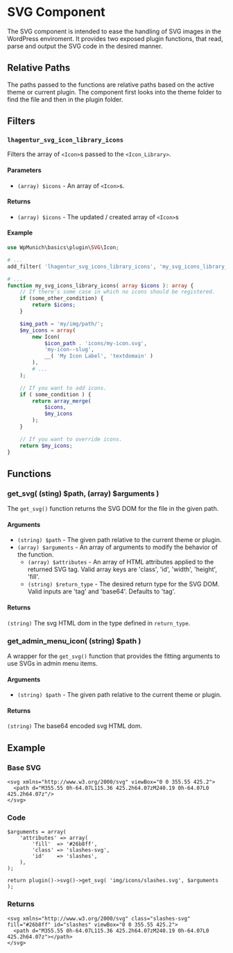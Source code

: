 # SVG Component
The SVG component is intended to ease the handling of SVG images in the WordPress
enviroment. It provides two exposed plugin functions, that read, parse and output
the SVG code in the desired manner.

## Relative Paths
The paths passed to the functions are relative paths based on the active theme or
current plugin. The component first looks into the theme folder to find the file
and then in the plugin folder.


## Filters

### `lhagentur_svg_icon_library_icons`
Filters the array of `<Icon>`s passed to the `<Icon_Library>`.

#### Parameters
* `(array) $icons` - An array of `<Icon>`s.

#### Returns
* `(array) $icons` - The updated / created array of `<Icon>`s

#### Example
```PHP
use WpMunich\basics\plugin\SVG\Icon;

# ...
add_filter( 'lhagentur_svg_icons_library_icons', 'my_svg_icons_library_icons' );

# ...
function my_svg_icons_library_icons( array $icons ): array {
	// If there's some case in which no icons should be registered.
	if (some_other_condition) {
		return $icons;
	}

	$img_path = 'my/img/path/';
	$my_icons = array(
		new Icon(
			$icon_path . 'icons/my-icon.svg',
			'my-icon--slug',
			__( 'My Icon Label', 'textdomain' )
		),
		# ...
	);

	// If you want to add icons.
	if ( some_condition ) {
		return array_merge(
			$icons,
			$my_icons
		);
	}

	// If you want to override icons.
	return $my_icons;
}
```


## Functions

### get_svg( (sting) $path, (array) $arguments )
The `get_svg()` function returns the SVG DOM for the file in the given path.

#### Arguments
* `(string) $path` - The given path relative to the current theme or plugin.
* `(array) $arguments` - An array of arguments to modify the behavior of the function.
  - `(array) $attributes` - An array of HTML attributes applied to the returned SVG tag. Valid array keys are 'class', 'id', 'width', 'height', 'fill'.
  - `(string) $return_type` - The desired return type for the SVG DOM. Valid inputs are 'tag' and 'base64'. Defaults to 'tag'.

#### Returns
`(string)` The svg HTML dom in the type defined in `return_type`.

### get_admin_menu_icon( (string) $path )
A wrapper for the `get_svg()` function that provides the fitting arguments to use
SVGs in admin menu items.

#### Arguments
* `(string) $path` - The given path relative to the current theme or plugin.

#### Returns
`(string)` The base64 encoded svg HTML dom.

## Example
### Base SVG
```
<svg xmlns="http://www.w3.org/2000/svg" viewBox="0 0 355.55 425.2">
  <path d="M355.55 0h-64.07L115.36 425.2h64.07zM240.19 0h-64.07L0 425.2h64.07z"/>
</svg>
```

### Code
```
$arguments = array(
	'attributes' => array(
		'fill'  => '#26b8ff',
		'class' => 'slashes-svg',
		'id'    => 'slashes',
	),
);

return plugin()->svg()->get_svg( 'img/icons/slashes.svg', $arguments );
```
### Returns
```
<svg xmlns="http://www.w3.org/2000/svg" class="slashes-svg" fill="#26b8ff" id="slashes" viewBox="0 0 355.55 425.2">
  <path d="M355.55 0h-64.07L115.36 425.2h64.07zM240.19 0h-64.07L0 425.2h64.07z"></path>
</svg>
```
